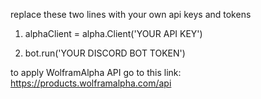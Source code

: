 replace these two lines with your own api keys and tokens

1. alphaClient = alpha.Client('YOUR API KEY')

2. bot.run('YOUR DISCORD BOT TOKEN')

to apply WolframAlpha API go to this link:
https://products.wolframalpha.com/api

